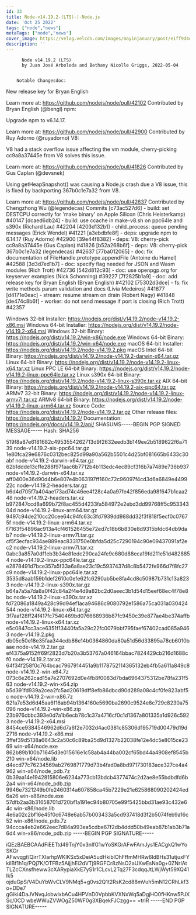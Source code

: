 ```yaml
---
id: 33
title: Node-v14.19.2-(LTS)-|-Node.js
date: 'Oct 25 2022'
tags: ["node","news"]
metaTags: ["node","news"]
cover_image: https://velog.velcdn.com/images/mayinjanuary/post/e1ff9d4e-541f-418f-b411-4ab9f39aee16/nodejs.png
description: ''
---
```



        
          Node v14.19.2 (LTS)
          by Juan José Arboleda and Bethany Nicolle Griggs, 2022-05-04
        

        Notable Changesdoc:

New release key for Bryan English

Learn more at: https://github.com/nodejs/node/pull/42102
Contributed by Bryan English (@bengl)
npm:

Upgrade npm to v6.14.17.

Learn more at: https://github.com/nodejs/node/pull/42900
Contributed by Ruy Adorno (@ruyadorno)
V8:

V8 had a stack overflow issue affecting the vm module, cherry-picking cc9a8a37445e
from V8 solves this issue.

Learn more at: https://github.com/nodejs/node/pull/41826
Contributed by Gus Caplan (@devsnek)

Using getHeapSnapshot() was causing a Node.js crash due a V8 issue, this is fixed by backporting 367b0c1e7a32
from V8.

Learn more at: https://github.com/nodejs/node/pull/42637
Contributed by Chengzhong Wu (@legendecas)
Commits
[c73ac527d6] - build: set DESTCPU correctly for 'make binary' on Apple Silicon (Chris Heisterkamp) #40147
[dcaed6db24] - build: use ccache in make-v8.sh on ppc64le and s390x (Richard Lau) #42204
[4203d132b1] - child_process: queue pending messages (Erick Wendel) #41221
[a3ebdbfe8f] - deps: upgrade npm to 6.14.17 (Ruy Adorno) #42900
[39e44f8382] - deps: V8: cherry-pick cc9a8a37445e (Gus Caplan) #41826
[b52a268b6f] - deps: V8: cherry-pick 367b0c1e7a32 (legendecas) #42637
[77ba012065] - doc: fix documentation of FileHandle.prototype.appendFile (Antoine du Hamel) #42588
[3d3d7ed1b7] - doc: specify flag needed for JSON and Wasm modules (Rich Trott) #42736
[542d812c93] - doc: use openpgp.org for keyserver examples (Nick Schonning) #39227
[7f2825b1a9] - doc: add release key for Bryan English (Bryan English) #42102
[75302d3dce] - fs: fix write methods param validation and docs (Livia Medeiros) #41677
[d4171e0eac] - stream: resume stream on drain (Robert Nagy) #41848
[de474c8b6f] - worker: do not send message if port is closing (Rich Trott) #42357

Windows 32-bit Installer: https://nodejs.org/dist/v14.19.2/node-v14.19.2-x86.msi
Windows 64-bit Installer: https://nodejs.org/dist/v14.19.2/node-v14.19.2-x64.msi
Windows 32-bit Binary: https://nodejs.org/dist/v14.19.2/win-x86/node.exe
Windows 64-bit Binary: https://nodejs.org/dist/v14.19.2/win-x64/node.exe
macOS 64-bit Installer: https://nodejs.org/dist/v14.19.2/node-v14.19.2.pkg
macOS Intel 64-bit Binary: https://nodejs.org/dist/v14.19.2/node-v14.19.2-darwin-x64.tar.gz
Linux 64-bit Binary: https://nodejs.org/dist/v14.19.2/node-v14.19.2-linux-x64.tar.xz
Linux PPC LE 64-bit Binary: https://nodejs.org/dist/v14.19.2/node-v14.19.2-linux-ppc64le.tar.xz
Linux s390x 64-bit Binary: https://nodejs.org/dist/v14.19.2/node-v14.19.2-linux-s390x.tar.xz
AIX 64-bit Binary: https://nodejs.org/dist/v14.19.2/node-v14.19.2-aix-ppc64.tar.gz
ARMv7 32-bit Binary: https://nodejs.org/dist/v14.19.2/node-v14.19.2-linux-armv7l.tar.xz
ARMv8 64-bit Binary: https://nodejs.org/dist/v14.19.2/node-v14.19.2-linux-arm64.tar.xz
Source Code: https://nodejs.org/dist/v14.19.2/node-v14.19.2.tar.gz
Other release files: https://nodejs.org/dist/v14.19.2/
Documentation: https://nodejs.org/docs/v14.19.2/api/
SHASUMS-----BEGIN PGP SIGNED MESSAGE-----
Hash: SHA256

519f8a87e6181682c4953554262713d9f2632eedb3b149ee2b5189622f6a7139  node-v14.19.2-aix-ppc64.tar.gz
1e80fca29e6876c0312bec825d99a90a562b5501c4d25bf081665b6433c30abf  node-v14.19.2-darwin-x64.tar.gz
62b1ddde13cffe288f97faac6b7712b4b113edc4ec89cf316b7a7489e736b937  node-v14.19.2-darwin-x64.tar.xz
aff0400e36d90d4b6e807e4b063197ff160c72c96097f4cd3d6a6849e449922c  node-v14.19.2-headers.tar.gz
b6d4d705f7a404ae173ad74c46ee4f28c4a0a97fe42f856eda98f647b1caa248  node-v14.19.2-headers.tar.xz
b972847ccd8a699b72f8ac455d4233fa584972e2ebd3dd99768ff5c95334304d  node-v14.19.2-linux-arm64.tar.gz
9497c94de210cc20cee64c94fc63c3fd7939dd988dd32f3f818f5ecf0c07675f  node-v14.19.2-linux-arm64.tar.xz
f7163f54896ac913a4cf461526455e72ed7c18b6b830e8d9315bfdc64db9dab7  node-v14.19.2-linux-armv7l.tar.gz
cf5f3ecfac934ae889eac8331750e0bfda5d25c7290194c90e09437091af2ec2  node-v14.19.2-linux-armv7l.tar.xz
0abc3a857a0df1eb3b34e81edc290ca24fe9c680d88eca19fd211e51d4828854  node-v14.19.2-linux-ppc64le.tar.gz
e2878491d7bce357a5f33a6a8ae23c19c5937437d8c8b5472fe966d7f8fc27c9  node-v14.19.2-linux-ppc64le.tar.xz
3535d8aab159b1def2610c0efe62fc6290ab5be8fa4cd8c50987b731c13a8233  node-v14.19.2-linux-s390x.tar.gz
b64a7a5a7da8a0f42c84a2f4e4d9a82bc2d0aeec3b1d54d15eef68ec4f78e8bc  node-v14.19.2-linux-s390x.tar.xz
fd72086a1849a428c99d94ef1aca94686c9080792e1586a75ca031a030424544  node-v14.19.2-linux-x64.tar.gz
3f7aaf28ff24f417fc7540469bd076668936b87fc9450c39e877ae4be374affb  node-v14.19.2-linux-x64.tar.xz
e5c0847cc3ace6351f13440fa5a29c22fc0079bbf795faef67402cad085a9463  node-v14.19.2.pkg
db05c50e18e35faa344cdb86e14b0364860da80a51d56d33895a78cb6010baae  node-v14.19.2.tar.gz
ef4375a9152ff69f2823d7b20a3b53767a046164bbac7824429cb216d1688cf0  node-v14.19.2.tar.xz
64f34f258f0c764bcac7967914451a9b1178752114365132eb4fb5a611a849c8  node-v14.19.2-win-x64.7z
073c6e262cad15a7e2707692d0e4fb8f0083d7bda6964375312be78fa231f563  node-v14.19.2-win-x64.zip
b5d391fd939a2cea2fc5ad20619dff8efb86dbcd90d289a08c4cf0fe823abf5c  node-v14.19.2-win-x86.7z
62fa7e53d6d45aa6f16ab94b1364160e5690ba2690c9524e8c729c8230a75096  node-v14.19.2-win-x86.zip
23b976cbbc393e0d7a1b6ecb78c1c37a4716cf0c1d1367a801335a1d926c5923  node-v14.19.2-x64.msi
8454ce9384546962d6d7a6f2e7032d4ac0381c85306d195719d00479d19d2716  node-v14.19.2-x86.msi
3ffef39d5138a6643c2a50c6c89ba25d9d1327b22038fe12e4dc5e8015ce2369  win-x64/node.exe
862b89b100b71645d3e015616e1c58ab4a44ba002cf65bd44a4908ef8545b210  win-x64/node.lib
d4ecd77c76234569ab2769871779d73b4fad0a8bd971730183ace327ce4a4962  win-x64/node_pdb.7z
0b39aa14e1942815806e6234a773cb13bdcb4377474c2d2ae8e55bdbdfd6b2a4  win-x64/node_pdb.zip
9946e7321249b0fe2460314a607858ca45b7229e21e625868090202424ed6a26  win-x86/node.exe
57dfb2aa3b31658701d720bf1a191ec94b80705e99f5425bbd31ae93c432e64c  win-x86/node.lib
4e6a02c2bf16e45f0c6748e6ab57b003433a5cd937418d3f2b5074feb9a16c52  win-x86/node_pdb.7z
94ccca4eb2e662eec7d84a993ea5cdbe67f2db4ddd50b49eab87b1ab3b71a6d4  win-x86/node_pdb.zip
-----BEGIN PGP SIGNATURE-----

iQEzBAEBCAAdFiEETtd49TnjY0x3nIfG1wYoSKGrAFwFAmJys1EACgkQ1wYoSKGr
AFwvqgf/QirrTXlarhpWKIKSx5xDeiA5udHkiblOhFffmMHRw6ldBHs31utjuxFY
kilBf1h1q/PQj7K/OTFBz5AijjhEi2dVTj9RGFCr8zNsO2aUXwEsNa0g+0ZNrIAt
TLZcCXnsfheww3cXARypiaXkE7yS1r1CLcvL2Tq27F3cdqqJtLWjWyt59XQ41Ik5
ojduGpS/V4DuYbWvCLV9NMq5+g0vs2Q1t2RsK2cd88mVuh5mN12CRhLkf3o+DDe7
gGiki4DaJVNvqJobwlxbACu4HPVnD0VpbbKVXNxWq5aDgjHO0fHKnw5PJXSc/0CD
wbeWWuZVWOgZ50WF0g3XBqekFJCzgg==
=trIR
-----END PGP SIGNATURE-----


      
